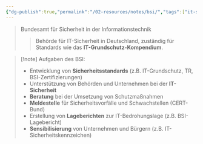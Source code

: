 ```yaml
---
{"dg-publish":true,"permalink":"/02-resources/notes/bsi/","tags":["it-sicherheit","GFN/prüfungsrelevant/AP1/vorbereitung"],"noteIcon":"","updated":"2025-09-05T10:12:28.544+02:00"}
---
```


>Bundesamt für Sicherheit in der Informationstechnik 
>> Behörde für IT-Sicherheit in Deutschland, zuständig für Standards wie das **IT-Grundschutz-Kompendium**.

> [!note] Aufgaben des BSI:
> 
> - Entwicklung von **Sicherheitsstandards** (z.B. IT-Grundschutz, TR, BSI-Zertifizierungen)
> - Unterstützung von Behörden und Unternehmen bei der **IT-Sicherheit**
> - **Beratung** bei der Umsetzung von Schutzmaßnahmen
> - **Meldestelle** für Sicherheitsvorfälle und Schwachstellen (CERT-Bund)
> - Erstellung von **Lageberichten** zur IT-Bedrohungslage (z.B. BSI-Lagebericht)
> - **Sensibilisierung** von Unternehmen und Bürgern (z.B. IT-Sicherheitskennzeichen)

